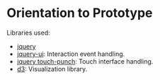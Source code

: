 Orientation to Prototype
===============

Libraries used:
- [jquery](http://jquery.com/)
- [jquery-ui](http://jqueryui.com/): Interaction event handling.
- [jquery touch-punch](http://touchpunch.furf.com/): Touch interface handling.
- [d3](http://d3js.org/): Visualization library.
